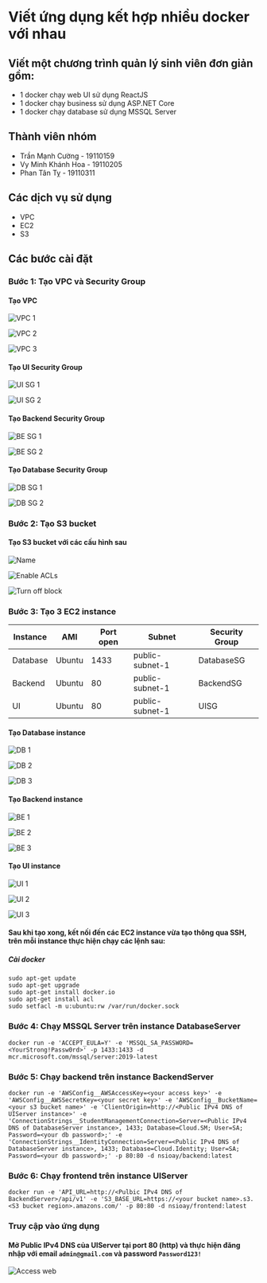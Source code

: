 # Viết ứng dụng kết hợp nhiều docker với nhau

## Viết một chương trình quản lý sinh viên đơn giản gồm:

- 1 docker chạy web UI sử dụng ReactJS
- 1 docker chạy business sử dụng ASP.NET Core
- 1 docker chạy database sử dụng MSSQL Server

## Thành viên nhóm

- Trần Mạnh Cường - 19110159
- Vy Minh Khánh Hoa - 19110205
- Phan Tân Tỵ - 19110311

## Các dịch vụ sử dụng

- VPC
- EC2
- S3

## Các bước cài đặt
### Bước 1: Tạo VPC và Security Group

#### Tạo VPC

![VPC 1](/assets/Create_VPC_1.png)

![VPC 2](/assets/Create_VPC_2.png)

![VPC 3](/assets/Create_VPC_3.png)

#### Tạo UI Security Group

![UI SG 1](/assets/SCG_UI_1.png)

![UI SG 2](/assets/SCG_UI_2.png)

#### Tạo Backend Security Group

![BE SG 1](/assets/SCG_BE_1.png)

![BE SG 2](/assets/SCG_BE_2.png)

#### Tạo Database Security Group

![DB SG 1](/assets/SCG_DB_1.png)

![DB SG 2](/assets/SCG_DB_2.png)

### Bước 2: Tạo S3 bucket
#### Tạo S3 bucket với các cấu hình sau

![Name](/assets/S3_1.png)

![Enable ACLs](/assets/S3_2.png)

![Turn off block](/assets/S3_3.png)

### Bước 3: Tạo 3 EC2 instance

| Instance | AMI| Port open | Subnet | Security Group |
|--|--|--|--|--|
| Database| Ubuntu |  1433 | public-subnet-1 | DatabaseSG|
| Backend | Ubuntu | 80 | public-subnet-1 | BackendSG|
| UI | Ubuntu | 80 | public-subnet-1 | UISG |


#### Tạo Database instance

![DB 1](/assets/EC2_DB_1.png)

![DB 2](/assets/EC2_DB_2.png)

![DB 3](/assets/EC2_Db_3.png)

#### Tạo Backend instance

![BE 1](/assets/EC2_BE_1.png)

![BE 2](/assets/EC2_BE_2.png)

![BE 3](/assets/EC2_BE_3.png)

#### Tạo UI instance

![UI 1](/assets/EC2_FE_1.png)

![UI 2](/assets/EC2_FE_2.png)

![UI 3](/assets/EC2_FE_3.png)
#### Sau khi tạo xong, kết nối đến các EC2 instance vừa tạo thông qua SSH, trên mỗi instance thực hiện chạy các lệnh sau:

##### Cài docker

    sudo apt-get update
    sudo apt-get upgrade
    sudo apt-get install docker.io
    sudo apt-get install acl
    sudo setfacl -m u:ubuntu:rw /var/run/docker.sock

### Bước 4: Chạy MSSQL Server trên instance DatabaseServer

    docker run -e 'ACCEPT_EULA=Y' -e 'MSSQL_SA_PASSWORD=<YourStrong!Passw0rd>' -p 1433:1433 -d mcr.microsoft.com/mssql/server:2019-latest

### Bước 5: Chạy backend trên instance BackendServer
    docker run -e 'AWSConfig__AWSAccessKey=<your access key>' -e 'AWSConfig__AWSSecretKey=<your secret key>' -e 'AWSConfig__BucketName=<your s3 bucket name>' -e 'ClientOrigin=http://<Public IPv4 DNS of UIServer instance>' -e 'ConnectionStrings__StudentManagementConnection=Server=<Public IPv4 DNS of DatabaseServer instance>, 1433; Database=Cloud.SM; User=SA; Password=<your db password>;' -e 'ConnectionStrings__IdentityConnection=Server=<Public IPv4 DNS of DatabaseServer instance>, 1433; Database=Cloud.Identity; User=SA; Password=<your db password>;' -p 80:80 -d nsioay/backend:latest

### Bước 6: Chạy frontend trên instance UIServer
    docker run -e 'API_URL=http://<Pulbic IPv4 DNS of BackendServer>/api/v1' -e 'S3_BASE_URL=https://<your bucket name>.s3.<S3 bucket region>.amazons.com/' -p 80:80 -d nsioay/frontend:latest

### Truy cập vào ứng dụng

#### Mở Public IPv4 DNS của UIServer tại port 80 (http) và thực hiện đăng nhập với email `admin@gmail.com` và password `Password123!`

![Access web](/assets//access-app.png)
